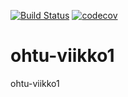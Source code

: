 [![Build Status](https://travis-ci.org/joonissi/ohtu-viikko1.svg?branch=master)](https://travis-ci.org/joonissi/ohtu-viikko1) [![codecov](https://codecov.io/gh/joonissi/ohtu-viikko1/branch/master/graph/badge.svg)](https://codecov.io/gh/joonissi/ohtu-viikko1)  
  
  
# ohtu-viikko1
ohtu-viikko1

